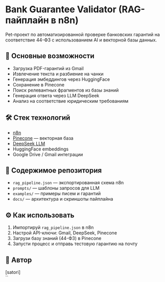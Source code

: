 # Bank Guarantee Validator (RAG-пайплайн в n8n)

Pet-проект по автоматизированной проверке банковских гарантий на соответствие 44-ФЗ с использованием AI и векторной базы данных.

## 📌 Основные возможности
- Загрузка PDF-гарантий из Gmail
- Извлечение текста и разбиение на чанки
- Генерация эмбеддингов через HuggingFace
- Сохранение в Pinecone
- Поиск релевантных фрагментов из базы знаний
- Генерация ответа через LLM DeepSeek
- Анализ на соответствие юридическим требованиям

## 🛠 Стек технологий
- [n8n](https://n8n.io)
- [Pinecone](https://www.pinecone.io) — векторная база
- [DeepSeek LLM](https://deepseek.com)
- HuggingFace embeddings
- Google Drive / Gmail интеграции

## 📂 Содержимое репозитория
- `rag_pipeline.json` — экспортированная схема n8n
- `prompts/` — шаблоны запросов для LLM
- `examples/` — примеры писем и гарантий
- `docs/` — архитектура и скриншоты пайплайна

## ⚙️ Как использовать
1. Импортируй `rag_pipeline.json` в n8n
2. Настрой API-ключи: Gmail, DeepSeek, Pinecone
3. Загрузи базу знаний (44-ФЗ) в Pinecone
4. Запусти процесс и отправь тестовую гарантию на почту

## 👤 Автор
[satori]  
``
